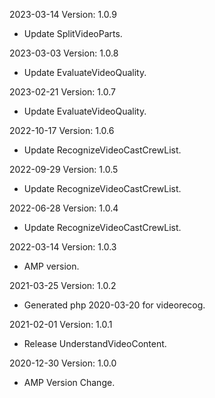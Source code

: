 2023-03-14 Version: 1.0.9
- Update SplitVideoParts.

2023-03-03 Version: 1.0.8
- Update EvaluateVideoQuality.

2023-02-21 Version: 1.0.7
- Update EvaluateVideoQuality.

2022-10-17 Version: 1.0.6
- Update RecognizeVideoCastCrewList.

2022-09-29 Version: 1.0.5
- Update RecognizeVideoCastCrewList.

2022-06-28 Version: 1.0.4
- Update RecognizeVideoCastCrewList.

2022-03-14 Version: 1.0.3
- AMP version.

2021-03-25 Version: 1.0.2
- Generated php 2020-03-20 for videorecog.

2021-02-01 Version: 1.0.1
- Release UnderstandVideoContent.

2020-12-30 Version: 1.0.0
- AMP Version Change.


